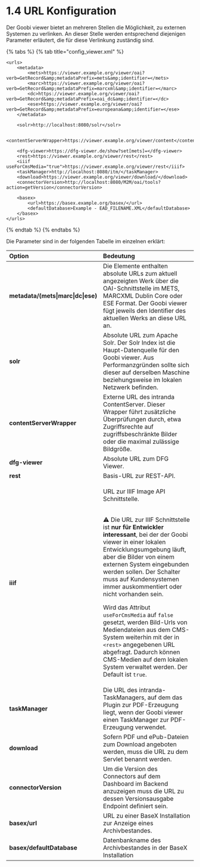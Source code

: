 # 1.4 URL Konfiguration

Der Goobi viewer bietet an mehreren Stellen die Möglichkeit, zu externen Systemen zu verlinken. An dieser Stelle werden entsprechend diejenigen Parameter erläutert, die für diese Verlinkung zuständig sind.

{% tabs %}
{% tab title="config\_viewer.xml" %}
```markup
<urls>
    <metadata>
        <mets>https://viewer.example.org/viewer/oai?verb=GetRecord&amp;metadataPrefix=mets&amp;identifier=</mets>
        <marc>https://viewer.example.org/viewer/oai?verb=GetRecord&amp;metadataPrefix=marcxml&amp;identifier=</marc>
        <dc>https://viewer.example.org/viewer/oai?verb=GetRecord&amp;metadataPrefix=oai_dc&amp;identifier=</dc>
        <ese>https://viewer.example.org/viewer/oai?verb=GetRecord&amp;metadataPrefix=europeana&amp;identifier=</ese>
    </metadata>
    
    <solr>http://localhost:8080/solr</solr>
    
    <contentServerWrapper>https://viewer.example.org/viewer/content</contentServerWrapper>
 
    <dfg-viewer>https://dfg-viewer.de/show?set[mets]=</dfg-viewer>
    <rest>https://viewer.example.org/viewer/rest</rest>
    <iiif useForCmsMedia="true">https://viewer.example.org/viewer/rest</iiif>
    <taskManager>http://localhost:8080/itm/</taskManager>
    <download>https://viewer.example.org/viewer/download/</download>
    <connectorVersion>http://localhost:8080/M2M/oai/tools?action=getVersion</connectorVersion>

    <basex>
        <url>https://basex.example.org/basex/</url>
        <defaultDatabase>Example - EAD_FILENAME.XML</defaultDatabase>
    </basex>
</urls>
```
{% endtab %}
{% endtabs %}

Die Parameter sind in der folgenden Tabelle im einzelnen erklärt:

<table>
  <thead>
    <tr>
      <th style="text-align:left">Option</th>
      <th style="text-align:left">Bedeutung</th>
    </tr>
  </thead>
  <tbody>
    <tr>
      <td style="text-align:left"><b>metadata/(mets|marc|dc|ese)</b>
      </td>
      <td style="text-align:left">Die Elemente enthalten absolute URLs zum aktuell angezeigten Werk &#xFC;ber
        die OAI-Schnittstelle im METS, MARCXML Dublin Core oder ESE Format. Der
        Goobi viewer f&#xFC;gt jeweils den Identifier des aktuellen Werks an diese
        URL an.</td>
    </tr>
    <tr>
      <td style="text-align:left"><b>solr</b>
      </td>
      <td style="text-align:left">Absolute URL zum Apache Solr. Der Solr Index ist die Haupt-Datenquelle
        f&#xFC;r den Goobi viewer. Aus Performanzgr&#xFC;nden sollte sich dieser
        auf derselben Maschine beziehungsweise im lokalen Netzwerk befinden.</td>
    </tr>
    <tr>
      <td style="text-align:left"><b>contentServerWrapper</b>
      </td>
      <td style="text-align:left">Externe URL des intranda ContentServer. Dieser Wrapper f&#xFC;hrt zus&#xE4;tzliche
        &#xDC;berpr&#xFC;fungen durch, etwa Zugriffsrechte auf zugriffsbeschr&#xE4;nkte
        Bilder oder die maximal zul&#xE4;ssige Bildgr&#xF6;&#xDF;e.</td>
    </tr>
    <tr>
      <td style="text-align:left"><b>dfg-viewer</b>
      </td>
      <td style="text-align:left">Absolute URL zum DFG Viewer.</td>
    </tr>
    <tr>
      <td style="text-align:left"><b>rest</b>
      </td>
      <td style="text-align:left">Basis-URL zur REST-API.</td>
    </tr>
    <tr>
      <td style="text-align:left"><b>iiif</b>
      </td>
      <td style="text-align:left">
        <p>URL zur IIIF Image API Schnittstelle.</p>
        <p><b><br /></b>&#x26A0; Die URL zur IIIF Schnittstelle ist <b>nur f&#xFC;r Entwickler interessant</b>,
          bei der der Goobi viewer in einer lokalen Entwicklungsumgebung l&#xE4;uft,
          aber die Bilder von einem externen System eingebunden werden sollen. Der
          Schalter muss auf Kundensystemen immer auskommentiert oder nicht vorhanden
          sein.</p>
        <p>Wird das Attribut <code>useForCmsMedia</code> auf <code>false</code> gesetzt,
          werden Bild-Urls von Mediendateien aus dem CMS-System weiterhin mit der
          in <code>&lt;rest&gt;</code> angegebenen URL abgefragt. Dadurch k&#xF6;nnen
          CMS-Medien auf dem lokalen System verwaltet werden. Der Default ist <code>true</code>.</p>
      </td>
    </tr>
    <tr>
      <td style="text-align:left"><b>taskManager</b>
      </td>
      <td style="text-align:left">Die URL des intranda-TaskManagers, auf dem das Plugin zur PDF-Erzeugung
        liegt, wenn der Goobi viewer einen TaskManager zur PDF-Erzeugung verwendet.</td>
    </tr>
    <tr>
      <td style="text-align:left"><b>download</b>
      </td>
      <td style="text-align:left">Sofern PDF und ePub-Dateien zum Download angeboten werden, muss die URL
        zu dem Servlet benannt werden.</td>
    </tr>
    <tr>
      <td style="text-align:left"><b>connectorVersion</b>
      </td>
      <td style="text-align:left">Um die Version des Connectors auf dem Dashboard im Backend anzuzeigen
        muss die URL zu dessen Versionsausgabe Endpoint definiert sein.</td>
    </tr>
    <tr>
      <td style="text-align:left"><b>basex/url</b>
      </td>
      <td style="text-align:left">URL zu einer BaseX Installation zur Anzeige eines Archivbestandes.</td>
    </tr>
    <tr>
      <td style="text-align:left"><b>basex/defaultDatabase</b>
      </td>
      <td style="text-align:left">Datenbankname des Archivbestandes in der BaseX Installation</td>
    </tr>
  </tbody>
</table>

